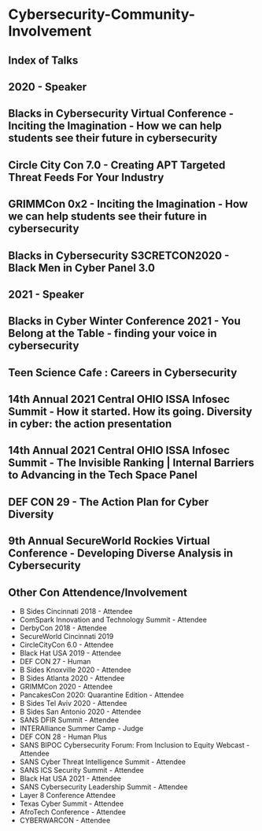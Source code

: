 # Cybersecurity-Community-Involvement

## Index of Talks

## 2020 - Speaker

## **Blacks in Cybersecurity Virtual Conference - Inciting the Imagination - How we can help students see their future in cybersecurity**

## **Circle City Con 7.0 - Creating APT Targeted Threat Feeds For Your Industry**

## **GRIMMCon 0x2 - Inciting the Imagination - How we can help students see their future in cybersecurity**

## **Blacks in Cybersecurity S3CRETCON2020 - Black Men in Cyber Panel 3.0**

## 2021 - Speaker

## **Blacks in Cyber Winter Conference 2021 - You Belong at the Table - finding your voice in cybersecurity**

## **Teen Science Cafe : Careers in Cybersecurity**

## **14th Annual 2021 Central OHIO ISSA Infosec Summit - How it started. How its going. Diversity in cyber: the action presentation**

## **14th Annual 2021 Central OHIO ISSA Infosec Summit - The Invisible Ranking | Internal Barriers to Advancing in the Tech Space Panel**

## **DEF CON 29 - The Action Plan for Cyber Diversity**

## **9th Annual SecureWorld Rockies Virtual Conference - Developing Diverse Analysis in Cybersecurity**

## Other Con Attendence/Involvement

* B Sides Cincinnati 2018 - Attendee
* ComSpark Innovation and Technology Summit - Attendee
* DerbyCon 2018 - Attendee
* SecureWorld Cincinnati 2019
* CircleCityCon 6.0 - Attendee
* Black Hat USA 2019 - Attendee
* DEF CON 27 - Human
* B Sides Knoxville 2020 - Attendee
* B Sides Atlanta 2020 - Attendee
* GRIMMCon 2020 - Attendee
* PancakesCon 2020: Quarantine Edition - Attendee
* B Sides Tel Aviv 2020 - Attendee
* B Sides San Antonio 2020 - Attendee
* SANS DFIR Summit - Attendee
* INTERAlliance Summer Camp - Judge
* DEF CON 28 - Human Plus
* SANS BIPOC Cybersecurity Forum: From Inclusion to Equity Webcast - Attendee
* SANS Cyber Threat Intelligence Summit - Attendee
* SANS ICS Security Summit - Attendee
* Black Hat USA 2021 - Attendee
* SANS Cybersecurity Leadership Summit - Attendee
* Layer 8 Conference Attendee
* Texas Cyber Summit - Attendee
* AfroTech Conference - Attendee
* CYBERWARCON - Attendee
